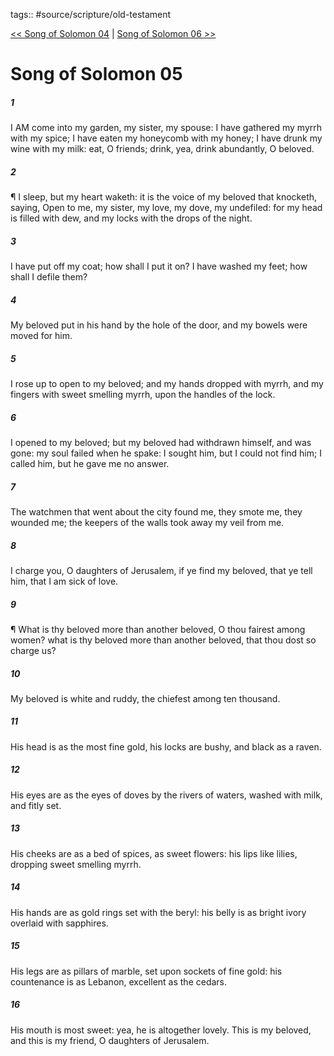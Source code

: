 tags:: #source/scripture/old-testament

[<< Song of Solomon 04](old-testament/22_Song_of_Solomon/Song_of_Solomon_04.md) | [Song of Solomon 06 >>](old-testament/22_Song_of_Solomon/Song_of_Solomon_06.md)

# Song of Solomon 05

##### 1

I AM come into my garden, my sister, my spouse: I have gathered my myrrh with my spice; I have eaten my honeycomb with my honey; I have drunk my wine with my milk: eat, O friends; drink, yea, drink abundantly, O beloved.

##### 2

¶ I sleep, but my heart waketh: it is the voice of my beloved that knocketh, saying, Open to me, my sister, my love, my dove, my undefiled: for my head is filled with dew, and my locks with the drops of the night.

##### 3

I have put off my coat; how shall I put it on? I have washed my feet; how shall I defile them?

##### 4

My beloved put in his hand by the hole of the door, and my bowels were moved for him.

##### 5

I rose up to open to my beloved; and my hands dropped with myrrh, and my fingers with sweet smelling myrrh, upon the handles of the lock.

##### 6

I opened to my beloved; but my beloved had withdrawn himself, and was gone: my soul failed when he spake: I sought him, but I could not find him; I called him, but he gave me no answer.

##### 7

The watchmen that went about the city found me, they smote me, they wounded me; the keepers of the walls took away my veil from me.

##### 8

I charge you, O daughters of Jerusalem, if ye find my beloved, that ye tell him, that I am sick of love.

##### 9

¶ What is thy beloved more than another beloved, O thou fairest among women? what is thy beloved more than another beloved, that thou dost so charge us?

##### 10

My beloved is white and ruddy, the chiefest among ten thousand.

##### 11

His head is as the most fine gold, his locks are bushy, and black as a raven.

##### 12

His eyes are as the eyes of doves by the rivers of waters, washed with milk, and fitly set.

##### 13

His cheeks are as a bed of spices, as sweet flowers: his lips like lilies, dropping sweet smelling myrrh.

##### 14

His hands are as gold rings set with the beryl: his belly is as bright ivory overlaid with sapphires.

##### 15

His legs are as pillars of marble, set upon sockets of fine gold: his countenance is as Lebanon, excellent as the cedars.

##### 16

His mouth is most sweet: yea, he is altogether lovely. This is my beloved, and this is my friend, O daughters of Jerusalem.
